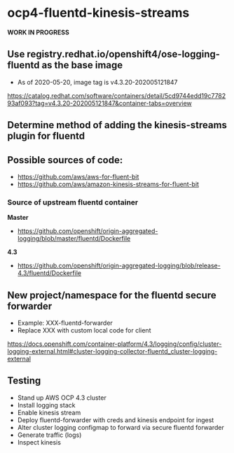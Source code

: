 # ocp4-fluentd-kinesis-streams

**WORK IN PROGRESS**

## Use registry.redhat.io/openshift4/ose-logging-fluentd as the base image

* As of 2020-05-20, image tag is v4.3.20-202005121847

https://catalog.redhat.com/software/containers/detail/5cd9744edd19c778293af093?tag=v4.3.20-202005121847&container-tabs=overview

## Determine method of adding the kinesis-streams plugin for fluentd

## Possible sources of code:
* https://github.com/aws/aws-for-fluent-bit
* https://github.com/aws/amazon-kinesis-streams-for-fluent-bit

### Source of upstream fluentd container

**Master**

* https://github.com/openshift/origin-aggregated-logging/blob/master/fluentd/Dockerfile

**4.3**

* https://github.com/openshift/origin-aggregated-logging/blob/release-4.3/fluentd/Dockerfile

## New project/namespace for the fluentd secure forwarder
* Example:  XXX-fluentd-forwarder
* Replace XXX with custom local code for client

https://docs.openshift.com/container-platform/4.3/logging/config/cluster-logging-external.html#cluster-logging-collector-fluentd_cluster-logging-external

## Testing

* Stand up AWS OCP 4.3 cluster
* Install logging stack
* Enable kinesis stream
* Deploy fluentd-forwarder with creds and kinesis endpoint for ingest
* Alter cluster logging configmap to forward via secure fluentd forwarder
* Generate traffic (logs)
* Inspect kinesis
